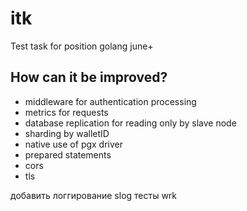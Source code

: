 # itk

Test task for position golang june+

## How can it be improved?

- middleware for authentication processing
- metrics for requests
- database replication for reading only by slave node
- sharding by walletID
- native use of pgx driver
- prepared statements
- cors
- tls

<!-- TODO -->
добавить логгирование slog
тесты
wrk
